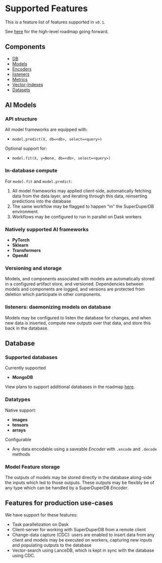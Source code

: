 # Supported Features

This is a feature list of features supported in `v0.1`.

See [here](https://github.com/SuperDuperDB/superduperdb-stealth/wiki/Roadmap) for the high-level roadmap going forward.

## Components

- [DB](db)
- [Models](models)
- [Encoders](encoders)
- [listeners](listeners)
- [Metrics](metrics)
- [Vector-Indexes](vectorsearch)
- [Datasets](datasets)

## AI Models

### API structure

All model frameworks are equipped with:

- `model.predict(X, db=<db>, select=<query>)`

Optional support for:

- `model.fit(X, y=None, db=<db>, select=<query>)`

### In-database compute

For `model.fit` and `model.predict`:

1. All model frameworks may applied client-side, automatically fetching data from the data layer, and iterating through this data, reinserting predictions into the database
2. The same workflow may be flagged to happen "in" the SuperDuperDB environment.
3. Workflows may be configured to run in parallel on Dask workers

### Natively supported AI frameworks

- **PyTorch**
- **Sklearn**
- **Transformers**
- **OpenAI**

### Versioning and storage

Models, and components associated with models are automatically stored in a configured artifact store, and versioned. Dependencies between models and components are logged, and versions are protected from deletion which participate in other components.

### listeners: daemonizing models on database

Models may be configured to listen the database for changes, and when new data is inserted, compute new outputs over that data, and store this back in the database.

## Database

### Supported databases

Currently supported

- **MongoDB**

View plans to support additional databases in the roadmap [here](https://github.com/SuperDuperDB/superduperdb-stealth/wiki/Roadmap).

### Datatypes

Native support:

- **images**
- **tensors**
- **arrays**

Configurable

- Any data encodable using a saveable *Encoder* with `.encode` and `.decode` methods

### Model Feature storage

The outputs of models may be stored directly in the database along-side the inputs which led to those outputs. These outputs may be flexibly be of any type which can be handled by a SuperDuperDB *Encoder*.

## Features for production use-cases

We have support for these features:

- Task parallelization on Dask
- Client-server for working with SuperDuperDB from a remote client
- Change-data capture (CDC): users are enabled to insert data from any client and models may be executed on workers, capturing new inputs and populating outputs to the database
- Vector-search using LanceDB, which is kept in sync with the database using CDC.